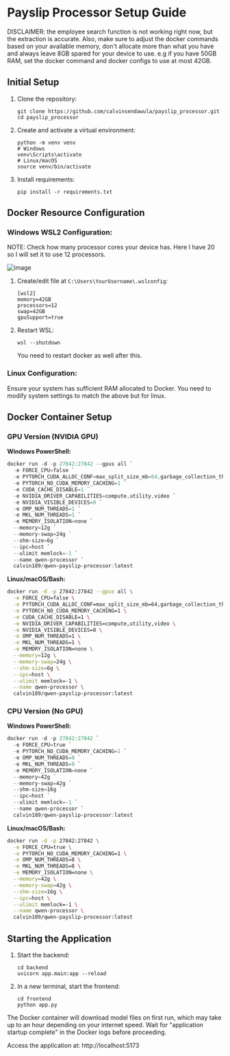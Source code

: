 # Payslip Processor Setup Guide
DISCLAIMER: the employee search function is not working right now, but the extraction is accurate. Also, make sure to adjust the docker commands based on your available memory, don't allocate more than what you have and always leave 8GB spared for your device to use. e.g if you have 50GB RAM, set the docker command and docker configs to use at most 42GB.

## Initial Setup
1. Clone the repository:
   ```
   git clone https://github.com/calvinsendawula/payslip_processor.git
   cd payslip_processor
   ```

2. Create and activate a virtual environment:
   ```
   python -m venv venv
   # Windows
   venv\Scripts\activate
   # Linux/macOS
   source venv/bin/activate
   ```

3. Install requirements:
   ```
   pip install -r requirements.txt
   ```

## Docker Resource Configuration

### Windows WSL2 Configuration:
NOTE: Check how many processor cores your device has. Here I have 20 so I will set it to use 12 processors.

![image](https://github.com/user-attachments/assets/cee7933c-9eeb-46f9-855a-629c5d2cce81)

1. Create/edit file at `C:\Users\YourUsername\.wslconfig`:
   ```
   [wsl2]
   memory=42GB
   processors=12
   swap=42GB
   gpuSupport=true
   ```

2. Restart WSL:
   ```
   wsl --shutdown
   ```
   
   You need to restart docker as well after this.

### Linux Configuration:
Ensure your system has sufficient RAM allocated to Docker. You need to modify system settings to match the above but for linux.

## Docker Container Setup

### GPU Version (NVIDIA GPU)

**Windows PowerShell:**
```powershell
docker run -d -p 27842:27842 --gpus all `
  -e FORCE_CPU=false `
  -e PYTORCH_CUDA_ALLOC_CONF=max_split_size_mb=64,garbage_collection_threshold=0.6,expandable_segments:True `
  -e PYTORCH_NO_CUDA_MEMORY_CACHING=1 `
  -e CUDA_CACHE_DISABLE=1 `
  -e NVIDIA_DRIVER_CAPABILITIES=compute,utility,video `
  -e NVIDIA_VISIBLE_DEVICES=0 `
  -e OMP_NUM_THREADS=1 `
  -e MKL_NUM_THREADS=1 `
  -e MEMORY_ISOLATION=none `
  --memory=12g `
  --memory-swap=24g `
  --shm-size=6g `
  --ipc=host `
  --ulimit memlock=-1 `
  --name qwen-processor `
  calvin189/qwen-payslip-processor:latest
```

**Linux/macOS/Bash:**
```bash
docker run -d -p 27842:27842 --gpus all \
  -e FORCE_CPU=false \
  -e PYTORCH_CUDA_ALLOC_CONF=max_split_size_mb=64,garbage_collection_threshold=0.6,expandable_segments:True \
  -e PYTORCH_NO_CUDA_MEMORY_CACHING=1 \
  -e CUDA_CACHE_DISABLE=1 \
  -e NVIDIA_DRIVER_CAPABILITIES=compute,utility,video \
  -e NVIDIA_VISIBLE_DEVICES=0 \
  -e OMP_NUM_THREADS=1 \
  -e MKL_NUM_THREADS=1 \
  -e MEMORY_ISOLATION=none \
  --memory=12g \
  --memory-swap=24g \
  --shm-size=6g \
  --ipc=host \
  --ulimit memlock=-1 \
  --name qwen-processor \
  calvin189/qwen-payslip-processor:latest
```

### CPU Version (No GPU)

**Windows PowerShell:**
```powershell
docker run -d -p 27842:27842 `
  -e FORCE_CPU=true `
  -e PYTORCH_NO_CUDA_MEMORY_CACHING=1 `
  -e OMP_NUM_THREADS=8 `
  -e MKL_NUM_THREADS=8 `
  -e MEMORY_ISOLATION=none `
  --memory=42g `
  --memory-swap=42g `
  --shm-size=16g `
  --ipc=host `
  --ulimit memlock=-1 `
  --name qwen-processor `
  calvin189/qwen-payslip-processor:latest
```

**Linux/macOS/Bash:**
```bash
docker run -d -p 27842:27842 \
  -e FORCE_CPU=true \
  -e PYTORCH_NO_CUDA_MEMORY_CACHING=1 \
  -e OMP_NUM_THREADS=8 \
  -e MKL_NUM_THREADS=8 \
  -e MEMORY_ISOLATION=none \
  --memory=42g \
  --memory-swap=42g \
  --shm-size=16g \
  --ipc=host \
  --ulimit memlock=-1 \
  --name qwen-processor \
  calvin189/qwen-payslip-processor:latest
```

## Starting the Application

1. Start the backend:
   ```
   cd backend
   uvicorn app.main:app --reload
   ```

2. In a new terminal, start the frontend:
   ```
   cd frontend
   python app.py
   ```

The Docker container will download model files on first run, which may take up to an hour depending on your internet speed. Wait for "application startup complete" in the Docker logs before proceeding.

Access the application at: http://localhost:5173
